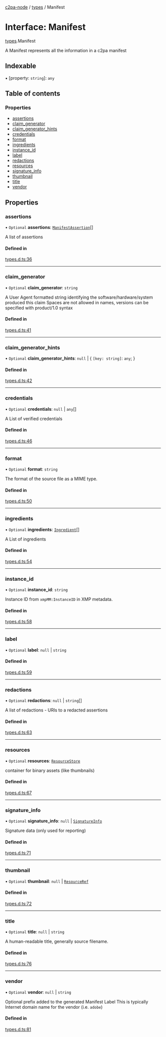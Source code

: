 [c2pa-node](../README.md) / [types](../modules/types.md) / Manifest

# Interface: Manifest

[types](../modules/types.md).Manifest

A Manifest represents all the information in a c2pa manifest

## Indexable

▪ [property: `string`]: `any`

## Table of contents

### Properties

- [assertions](types.Manifest.md#assertions)
- [claim\_generator](types.Manifest.md#claim_generator)
- [claim\_generator\_hints](types.Manifest.md#claim_generator_hints)
- [credentials](types.Manifest.md#credentials)
- [format](types.Manifest.md#format)
- [ingredients](types.Manifest.md#ingredients)
- [instance\_id](types.Manifest.md#instance_id)
- [label](types.Manifest.md#label)
- [redactions](types.Manifest.md#redactions)
- [resources](types.Manifest.md#resources)
- [signature\_info](types.Manifest.md#signature_info)
- [thumbnail](types.Manifest.md#thumbnail)
- [title](types.Manifest.md#title)
- [vendor](types.Manifest.md#vendor)

## Properties

### assertions

• `Optional` **assertions**: [`ManifestAssertion`](types.ManifestAssertion.md)[]

A list of assertions

#### Defined in

[types.d.ts:36](https://github.com/contentauth/c2pa-node/blob/796fe3f/js-src/types.d.ts#L36)

___

### claim\_generator

• `Optional` **claim\_generator**: `string`

A User Agent formatted string identifying the software/hardware/system produced this
claim Spaces are not allowed in names, versions can be specified with product/1.0 syntax

#### Defined in

[types.d.ts:41](https://github.com/contentauth/c2pa-node/blob/796fe3f/js-src/types.d.ts#L41)

___

### claim\_generator\_hints

• `Optional` **claim\_generator\_hints**: ``null`` \| \{ `[key: string]`: `any`;  }

#### Defined in

[types.d.ts:42](https://github.com/contentauth/c2pa-node/blob/796fe3f/js-src/types.d.ts#L42)

___

### credentials

• `Optional` **credentials**: ``null`` \| `any`[]

A List of verified credentials

#### Defined in

[types.d.ts:46](https://github.com/contentauth/c2pa-node/blob/796fe3f/js-src/types.d.ts#L46)

___

### format

• `Optional` **format**: `string`

The format of the source file as a MIME type.

#### Defined in

[types.d.ts:50](https://github.com/contentauth/c2pa-node/blob/796fe3f/js-src/types.d.ts#L50)

___

### ingredients

• `Optional` **ingredients**: [`Ingredient`](types.Ingredient.md)[]

A List of ingredients

#### Defined in

[types.d.ts:54](https://github.com/contentauth/c2pa-node/blob/796fe3f/js-src/types.d.ts#L54)

___

### instance\_id

• `Optional` **instance\_id**: `string`

Instance ID from `xmpMM:InstanceID` in XMP metadata.

#### Defined in

[types.d.ts:58](https://github.com/contentauth/c2pa-node/blob/796fe3f/js-src/types.d.ts#L58)

___

### label

• `Optional` **label**: ``null`` \| `string`

#### Defined in

[types.d.ts:59](https://github.com/contentauth/c2pa-node/blob/796fe3f/js-src/types.d.ts#L59)

___

### redactions

• `Optional` **redactions**: ``null`` \| `string`[]

A list of redactions - URIs to a redacted assertions

#### Defined in

[types.d.ts:63](https://github.com/contentauth/c2pa-node/blob/796fe3f/js-src/types.d.ts#L63)

___

### resources

• `Optional` **resources**: [`ResourceStore`](types.ResourceStore.md)

container for binary assets (like thumbnails)

#### Defined in

[types.d.ts:67](https://github.com/contentauth/c2pa-node/blob/796fe3f/js-src/types.d.ts#L67)

___

### signature\_info

• `Optional` **signature\_info**: ``null`` \| [`SignatureInfo`](types.SignatureInfo.md)

Signature data (only used for reporting)

#### Defined in

[types.d.ts:71](https://github.com/contentauth/c2pa-node/blob/796fe3f/js-src/types.d.ts#L71)

___

### thumbnail

• `Optional` **thumbnail**: ``null`` \| [`ResourceRef`](types.ResourceRef.md)

#### Defined in

[types.d.ts:72](https://github.com/contentauth/c2pa-node/blob/796fe3f/js-src/types.d.ts#L72)

___

### title

• `Optional` **title**: ``null`` \| `string`

A human-readable title, generally source filename.

#### Defined in

[types.d.ts:76](https://github.com/contentauth/c2pa-node/blob/796fe3f/js-src/types.d.ts#L76)

___

### vendor

• `Optional` **vendor**: ``null`` \| `string`

Optional prefix added to the generated Manifest Label This is typically Internet domain
name for the vendor (i.e. `adobe`)

#### Defined in

[types.d.ts:81](https://github.com/contentauth/c2pa-node/blob/796fe3f/js-src/types.d.ts#L81)
